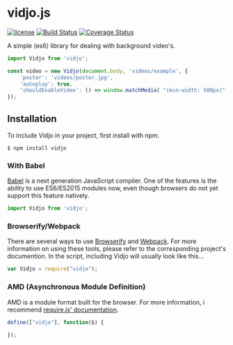 # vidjo.js

[![license](https://img.shields.io/github/license/patrickkempff/vidjo.js.svg?maxAge=2592000)]()
[![Build Status](https://travis-ci.org/patrickkempff/vidjo.js.svg?branch=master)](https://travis-ci.org/patrickkempff/vidjo.js)
[![Coverage Status](https://coveralls.io/repos/github/patrickkempff/vidjo.js/badge.svg?branch=master)](https://coveralls.io/github/patrickkempff/vidjo.js?branch=master)

A simple (es6) library for dealing with background video's.

```js
import Vidjo from 'vidjo';

const video = new Vidjo(document.body, 'videos/example', {
    'poster': 'videos/poster.jpg',
    'autoplay': true,
    'shouldEnableVideo': () => window.matchMedia( "(min-width: 500px)" ).matches
});

```


## Installation

To include Vidjo in your project, first install with npm.

```
$ npm install vidjo
```

### With Babel
[Babel](https://babeljs.io/) is a next generation JavaScript compiler. One of the features is the ability to use ES6/ES2015 modules now, even though browsers do not yet support this feature natively.

```js
import Vidjo from 'vidjo';

```


### Browserify/Webpack

There are several ways to use [Browserify](http://browserify.org/) and [Webpack](https://webpack.github.io/). For more information on using these tools, please refer to the corresponding project's documention. In the script, including Vidjo will usually look like this...

```js
var Vidjo = require("vidjo");

```

### AMD (Asynchronous Module Definition)

AMD is a module format built for the browser. For more information, i recommend [require.js' documentation](http://requirejs.org/docs/whyamd.html).

```js
define(["vidjo"], function($) {
 
});

```